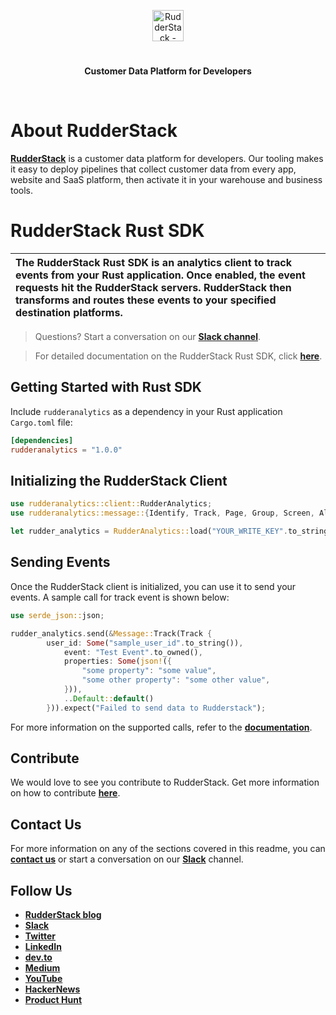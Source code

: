 <p align="center"><a href="https://rudderstack.com"><img src="https://user-images.githubusercontent.com/59817155/126267034-ae9870b7-9137-4f45-be65-d621b055a972.png" alt="RudderStack - Customer Data Platform for Developers" height="50"/></a></p>
<h1 align="center"></h1>
<p align="center"><b>Customer Data Platform for Developers</b></p>
<br/>

# About RudderStack

[**RudderStack**](https://rudderstack.com/) is a customer data platform for developers. Our tooling makes it easy to deploy pipelines that collect customer data from every app, website and SaaS platform, then activate it in your warehouse and business tools.

# RudderStack Rust SDK

| The RudderStack Rust SDK is an analytics client to track events from your Rust application. Once enabled, the event requests hit the RudderStack servers. RudderStack then transforms and routes these events to your specified destination platforms. |
| :----------------------------------------------------------------------------------------------------------------------------------------------------------------------------------------------------------------------------------------------------- |

> Questions? Start a conversation on our [**Slack channel**][slack].

> For detailed documentation on the RudderStack Rust SDK, click [**here**](https://docs.rudderstack.com/stream-sources/rudderstack-sdk-integration-guides/rudderstack-rust-sdk).

## Getting Started with Rust SDK

Include `rudderanalytics` as a dependency in your Rust application `Cargo.toml` file:

```toml
[dependencies]
rudderanalytics = "1.0.0"
```

## Initializing the RudderStack Client

```rust
use rudderanalytics::client::RudderAnalytics;
use rudderanalytics::message::{Identify, Track, Page, Group, Screen, Alias, Batch, Message, BatchMessage};

let rudder_analytics = RudderAnalytics::load("YOUR_WRITE_KEY".to_string(), "YOUR_DATA_PLANE_URL".to_string());
```

## Sending Events

Once the RudderStack client is initialized, you can use it to send your events. A sample call for track event is shown below:

```rust
use serde_json::json;

rudder_analytics.send(&Message::Track(Track {
        user_id: Some("sample_user_id".to_string()),
            event: "Test Event".to_owned(),
            properties: Some(json!({
                "some property": "some value",
                "some other property": "some other value",
            })),
            ..Default::default()
        })).expect("Failed to send data to Rudderstack");
```

For more information on the supported calls, refer to the [**documentation**](https://docs.rudderstack.com/stream-sources/rudderstack-sdk-integration-guides/rudderstack-rust-sdk#sending-events-from-rudderstack).

## Contribute

We would love to see you contribute to RudderStack. Get more information on how to contribute [**here**](CONTRIBUTING.md).

## Contact Us

For more information on any of the sections covered in this readme, you can [**contact us**](mailto:%20docs@rudderstack.com) or start a conversation on our [**Slack**](https://resources.rudderstack.com/join-rudderstack-slack) channel.

## Follow Us

- [**RudderStack blog**][rudderstack-blog]
- [**Slack**][slack]
- [**Twitter**][twitter]
- [**LinkedIn**][linkedin]
- [**dev.to**][devto]
- [**Medium**][medium]
- [**YouTube**][youtube]
- [**HackerNews**][hackernews]
- [**Product Hunt**][producthunt]

<!----variables---->

[slack]: https://rudderstack.com/join-rudderstack-slack-community
[twitter]: https://twitter.com/rudderstack
[linkedin]: https://www.linkedin.com/company/rudderlabs/
[devto]: https://dev.to/rudderstack
[medium]: https://rudderstack.medium.com/
[youtube]: https://www.youtube.com/channel/UCgV-B77bV_-LOmKYHw8jvBw
[rudderstack-blog]: https://rudderstack.com/blog/
[hackernews]: https://news.ycombinator.com/item?id=21081756
[producthunt]: https://www.producthunt.com/posts/rudderstack
[mit_license]: https://opensource.org/licenses/MIT
[agplv3_license]: https://www.gnu.org/licenses/agpl-3.0-standalone.html
[sspl_license]: https://www.mongodb.com/licensing/server-side-public-license
[config-generator]: https://github.com/rudderlabs/config-generator
[config-generator-section]: https://github.com/rudderlabs/rudder-server/blob/master/README.md#rudderstack-config-generator
[rudder-logo]: https://repository-images.githubusercontent.com/197743848/b352c900-dbc8-11e9-9d45-4deb9274101f

